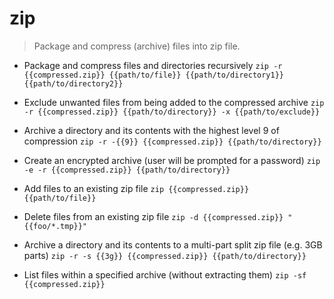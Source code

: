 # zip
> Package and compress (archive) files into zip file.

- Package and compress files and directories recursively
`zip -r {{compressed.zip}} {{path/to/file}} {{path/to/directory1}} {{path/to/directory2}}`

- Exclude unwanted files from being added to the compressed archive
`zip -r {{compressed.zip}} {{path/to/directory}} -x {{path/to/exclude}}`

- Archive a directory and its contents with the highest level 9 of compression
`zip -r -{{9}} {{compressed.zip}} {{path/to/directory}}`

- Create an encrypted archive (user will be prompted for a password)
`zip -e -r {{compressed.zip}} {{path/to/directory}}`

- Add files to an existing zip file
`zip {{compressed.zip}} {{path/to/file}}`

- Delete files from an existing zip file
`zip -d {{compressed.zip}} "{{foo/*.tmp}}"`

- Archive a directory and its contents to a multi-part split zip file (e.g. 3GB parts)
`zip -r -s {{3g}} {{compressed.zip}} {{path/to/directory}}`

- List files within a specified archive (without extracting them)
`zip -sf {{compressed.zip}}`
